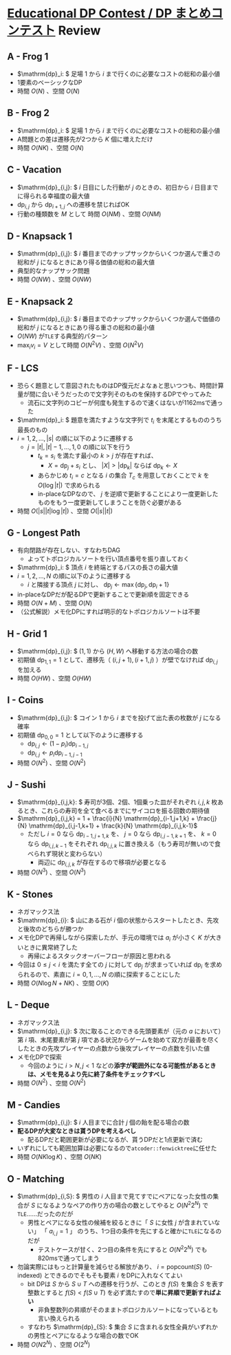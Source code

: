 # [Educational DP Contest / DP まとめコンテスト](https://atcoder.jp/contests/dp) Review

## A - Frog 1
- $\mathrm{dp}_i: $ 足場 $1$ から $i$ まで行くのに必要なコストの総和の最小値
- 1要素のベーシックなDP
- 時間 $O(N)$ 、空間 $O(N)$

## B - Frog 2
- $\mathrm{dp}_i: $ 足場 $1$ から $i$ まで行くのに必要なコストの総和の最小値
- A問題との差は遷移先が2つから $K$ 個に増えただけ
- 時間 $O(NK)$ 、空間 $O(N)$

## C - Vacation
- $\mathrm{dp}_{i,j}: $ $i$ 日目にした行動が $j$ のときの、初日から $i$ 日目までに得られる幸福度の最大値
- $\mathrm{dp}_{i,j}$ から $\mathrm{dp}_{i+1,j}$ への遷移を禁じればOK
- 行動の種類数を $M$ として 時間 $O(NM)$ 、空間 $O(NM)$

## D - Knapsack 1
- $\mathrm{dp}_{i,j}: $ $i$ 番目までのナップサックからいくつか選んで重さの総和が $j$ になるときにあり得る価値の総和の最大値
- 典型的なナップサック問題
- 時間 $O(NW)$ 、空間 $O(NW)$

## E - Knapsack 2
- $\mathrm{dp}_{i,j}: $ $i$ 番目までのナップサックからいくつか選んで価値の総和が $j$ になるときにあり得る重さの総和の最小値
- $O(NW)$ が`TLE`する典型的パターン
- $\max_i v_i = V$ として時間 $O(N^2V)$ 、空間 $O(N^2V)$

## F - LCS
- 恐らく題意として意図されたものはDP復元だよなぁと思いつつも、時間計算量が間に合いそうだったので文字列そのものを保持するDPでやってみた
  - 流石に文字列のコピーが何度も発生するので速くはないが1162msで通った
- $\mathrm{dp}_i: $ 題意を満たすような文字列で $t_i$ を末尾とするもののうち最長のもの
- $i = 1, 2, \dots, |s|$ の順に以下のように遷移する
  - $j = |t|, |t|-1, \dots, 1, 0$ の順に以下を行う
    - $t_k = s_i$ を満たす最小の $k > j$ が存在すれば、
      - $X = \mathrm{dp}_j + s_i$ とし、 $|X| > |\mathrm{dp}_{k}|$ ならば $\mathrm{dp}_{k} \gets X$
    - あらかじめ $t_i = c$ となる $i$ の集合 $T_c$ を用意しておくことで $k$ を $O(\log |t|)$ で求められる
    - in-placeなDPなので、 $j$ を逆順で更新することにより一度更新したものをもう一度更新してしまうことを防ぐ必要がある
- 時間 $O(|s||t| \log |t|)$ 、空間 $O(|s||t|)$

## G - Longest Path
- 有向閉路が存在しない、すなわちDAG
  - よってトポロジカルソートを行い頂点番号を振り直しておく
- $\mathrm{dp}_i: $ 頂点 $i$ を終端とするパスの長さの最大値
- $i = 1, 2, \dots, N$ の順に以下のように遷移する
  - $i$ と隣接する頂点 $j$ に対し、 $\mathrm{dp}_j \gets \max \{ \mathrm{dp}_j, \mathrm{dp}_i + 1 \}$
- in-placeなDPだが配るDPで更新することで更新順を固定できる
- 時間 $O(N+M)$ 、空間 $O(N)$
- （公式解説）メモ化DPにすれば明示的なトポロジカルソートは不要

## H - Grid 1
- $\mathrm{dp}_{i,j}: $ $(1,1)$ から $(H,W)$ へ移動する方法の場合の数
- 初期値 $\mathrm{dp}_{1,1} = 1$ として、遷移先（ $(i, j+1), (i+1, j)$ ）が壁でなければ $\mathrm{dp}_{i,j}$ を加える
- 時間 $O(HW)$ 、空間 $O(HW)$

## I - Coins
- $\mathrm{dp}_{i,j}: $ コイン $1$ から $i$ までを投げて出た表の枚数が $j$ になる確率
- 初期値 $\mathrm{dp}_{0,0} = 1$ として以下のように遷移する
  - $\mathrm{dp}_{i, j} \gets (1 - p_i) \mathrm{dp}_{i-1, j}$
  - $\mathrm{dp}_{i, j} \gets p_i \mathrm{dp}_{i-1, j-1}$
- 時間 $O(N^2)$ 、空間 $O(N^2)$

## J - Sushi
- $\mathrm{dp}_{i,j,k}: $ 寿司が3個、2個、1個乗った皿がそれぞれ $i,j,k$ 枚あるとき、これらの寿司を全て食べるまでにサイコロを振る回数の期待値
- $\mathrm{dp}_{i,j,k} = 1 + \frac{i}{N} \mathrm{dp}_{i-1,j+1,k} + \frac{j}{N} \mathrm{dp}_{i,j-1,k+1} + \frac{k}{N} \mathrm{dp}_{i,j,k-1}$
  - ただし $i = 0$ なら $\mathrm{dp}_{i-1,j+1,k}$ を、 $j = 0$ なら $\mathrm{dp}_{i,j-1,k+1}$ を、 $k = 0$ なら $\mathrm{dp}_{i,j,k-1}$ をそれぞれ $\mathrm{dp}_{i,j,k}$ に置き換える（もう寿司が無いので食べられず現状と変わらない）
    - 両辺に $\mathrm{dp}_{i,j,k}$ が存在するので移項が必要となる
- 時間 $O(N^3)$ 、空間 $O(N^3)$

## K - Stones
- ネガマックス法
- $\mathrm{dp}_{i}: $ 山にある石が $i$ 個の状態からスタートしたとき、先攻と後攻のどちらが勝つか
- メモ化DPで再帰しながら探索したが、手元の環境では $a_i$ が小さく $K$ が大きいときに異常終了した
  - 再帰によるスタックオーバーフローが原因と思われる
- 今回は $0 \leq j < i$ を満たす全ての $j$ に対して $\mathrm{dp}_{j}$ が求まっていれば $\mathrm{dp}_{i}$ を求められるので、素直に $i = 0, 1, \dots, N$ の順に探索することにした
- 時間 $O(N \log N + NK)$ 、空間 $O(K)$

## L - Deque
- ネガマックス法
- $\mathrm{dp}_{i,j}: $ 次に取ることのできる先頭要素が（元の $a$ において）第 $i$ 項、末尾要素が第 $j$ 項である状況からゲームを始めて双方が最善を尽くしたときの先攻プレイヤーの点数から後攻プレイヤーの点数を引いた値
- メモ化DPで探索
  - 今回のように $i > N, j < 1$ などの**添字が範囲外になる可能性があるときは、メモを見るより先に終了条件をチェックすべし**
- 時間 $O(N^2)$ 、空間 $O(N^2)$

## M - Candies
- $\mathrm{dp}_{i,j}: $ $i$ 人目までに合計 $j$ 個の飴を配る場合の数
- **配るDPが大変なときは貰うDPを考えるべし**
  - 配るDPだと範囲更新が必要になるが、貰うDPだと1点更新で済む
- いずれにしても範囲加算は必要になるので`atcoder::fenwicktree`に任せた
- 時間 $O(NK \log K)$ 、空間 $O(NK)$


## O - Matching
- $\mathrm{dp}_{i,S}: $ 男性の $i$ 人目まで見てすでにペアになった女性の集合が $S$ になるようなペアの作り方の場合の数としてやると $O(N^2 2^N)$ で`TLE`……だったのだが
  - 男性とペアになる女性の候補を絞るときに「 $S$ に女性 $j$ が含まれていない」 「 $a_{i,j} = 1$ 」 のうち、1つ目の条件を先にすると確かに`TLE`になるのだが
    - テストケースが甘く、2つ目の条件を先にすると $O(N^2 2^N)$ でも820msで通ってしまう
- 勿論実際にはもっと計算量を減らせる解放があり、 $i = \mathrm{popcount}(S)$ (0-indexed) とできるのでそもそも要素 $i$ をDPに入れなくてよい
  - bit DPは $S$ から $S \cup T$ への遷移を行うが、このとき $f(S)$ を集合 $S$ を表す整数とすると $f(S) < f(S \cup T)$ を必ず満たすので**単に昇順で更新すればよい**
    - 非負整数列の昇順がそのままトポロジカルソートになっているとも言い換えられる
  - すなわち $\mathrm{dp}_{S}: $ 集合 $S$ に含まれる女性全員がいずれかの男性とペアになるような場合の数でOK
- 時間 $O(N2^N)$ 、空間 $O(2^N)$

